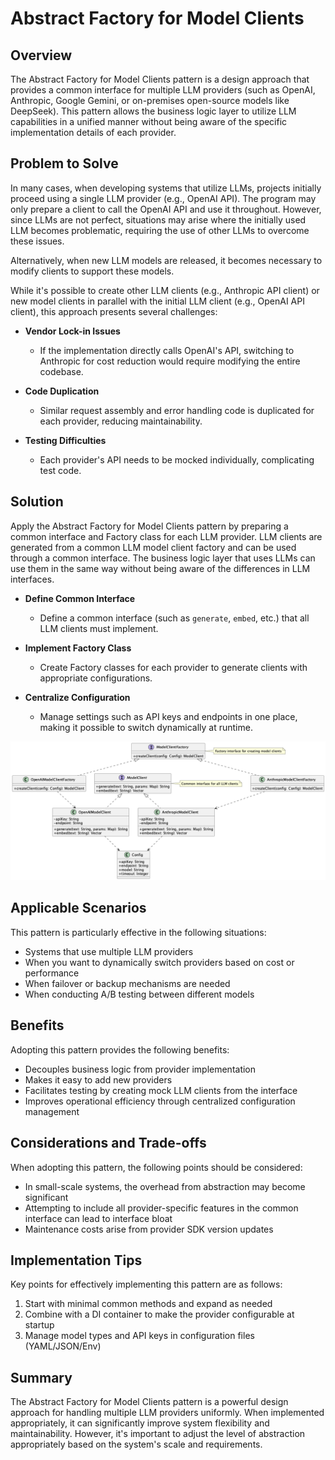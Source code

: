 # Abstract Factory for Model Clients

## Overview

The Abstract Factory for Model Clients pattern is a design approach that provides a common interface for multiple LLM providers (such as OpenAI, Anthropic, Google Gemini, or on-premises open-source models like DeepSeek). This pattern allows the business logic layer to utilize LLM capabilities in a unified manner without being aware of the specific implementation details of each provider.

## Problem to Solve

In many cases, when developing systems that utilize LLMs, projects initially proceed using a single LLM provider (e.g., OpenAI API). The program may only prepare a client to call the OpenAI API and use it throughout. However, since LLMs are not perfect, situations may arise where the initially used LLM becomes problematic, requiring the use of other LLMs to overcome these issues.

Alternatively, when new LLM models are released, it becomes necessary to modify clients to support these models.

While it's possible to create other LLM clients (e.g., Anthropic API client) or new model clients in parallel with the initial LLM client (e.g., OpenAI API client), this approach presents several challenges:

- **Vendor Lock-in Issues**
   - If the implementation directly calls OpenAI's API, switching to Anthropic for cost reduction would require modifying the entire codebase.

- **Code Duplication**
   - Similar request assembly and error handling code is duplicated for each provider, reducing maintainability.

- **Testing Difficulties**
   - Each provider's API needs to be mocked individually, complicating test code.

## Solution

Apply the Abstract Factory for Model Clients pattern by preparing a common interface and Factory class for each LLM provider. LLM clients are generated from a common LLM model client factory and can be used through a common interface. The business logic layer that uses LLMs can use them in the same way without being aware of the differences in LLM interfaces.

- **Define Common Interface**
   - Define a common interface (such as `generate`, `embed`, etc.) that all LLM clients must implement.

- **Implement Factory Class**
   - Create Factory classes for each provider to generate clients with appropriate configurations.

- **Centralize Configuration**
   - Manage settings such as API keys and endpoints in one place, making it possible to switch dynamically at runtime.

![img](./uml/images/abstract_factory_for_model_clients_pattern.png)

## Applicable Scenarios

This pattern is particularly effective in the following situations:

- Systems that use multiple LLM providers
- When you want to dynamically switch providers based on cost or performance
- When failover or backup mechanisms are needed
- When conducting A/B testing between different models

## Benefits

Adopting this pattern provides the following benefits:

- Decouples business logic from provider implementation
- Makes it easy to add new providers
- Facilitates testing by creating mock LLM clients from the interface
- Improves operational efficiency through centralized configuration management

## Considerations and Trade-offs

When adopting this pattern, the following points should be considered:

- In small-scale systems, the overhead from abstraction may become significant
- Attempting to include all provider-specific features in the common interface can lead to interface bloat
- Maintenance costs arise from provider SDK version updates

## Implementation Tips

Key points for effectively implementing this pattern are as follows:

1. Start with minimal common methods and expand as needed
2. Combine with a DI container to make the provider configurable at startup
3. Manage model types and API keys in configuration files (YAML/JSON/Env)

## Summary

The Abstract Factory for Model Clients pattern is a powerful design approach for handling multiple LLM providers uniformly. When implemented appropriately, it can significantly improve system flexibility and maintainability. However, it's important to adjust the level of abstraction appropriately based on the system's scale and requirements.
